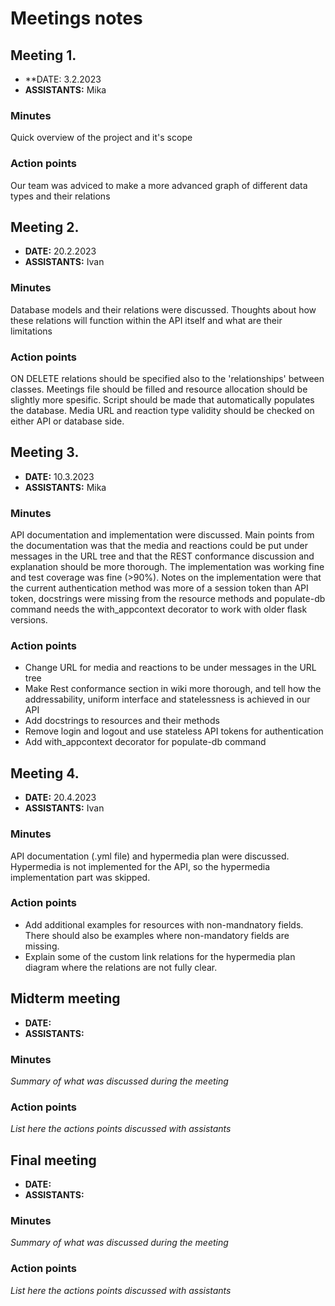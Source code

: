 # Meetings notes

## Meeting 1.
* **DATE: 3.2.2023
* **ASSISTANTS:** Mika

### Minutes
Quick overview of the project and it's scope

### Action points
Our team was adviced to make a more advanced graph of different data types and their relations




## Meeting 2.
* **DATE:** 20.2.2023
* **ASSISTANTS:** Ivan

### Minutes
Database models and their relations were discussed. Thoughts about how these relations will function within the API itself and what are their limitations

### Action points
ON DELETE relations should be specified also to the 'relationships' between classes. Meetings file should be filled and resource allocation should be slightly more spesific. Script should be made that automatically populates the database. Media URL and reaction type validity should be checked on either API or database side.




## Meeting 3.
* **DATE:** 10.3.2023
* **ASSISTANTS:** Mika

### Minutes
API documentation and implementation were discussed. Main points from the documentation was that the media and reactions could be put under messages in the URL tree and that the REST conformance discussion and explanation should be more thorough. The implementation was working fine and test coverage was fine (>90%). Notes on the implementation were that the current authentication method was more of a session token than API token, docstrings were missing from the resource methods and populate-db command needs the with_appcontext decorator to work with older flask versions.
### Action points
- Change URL for media and reactions to be under messages in the URL tree
- Make Rest conformance section in wiki more thorough, and tell how the addressability, uniform interface and statelessness is achieved in our API
- Add docstrings to resources and their methods
- Remove login and logout and use stateless API tokens for authentication
- Add with_appcontext decorator for populate-db command


## Meeting 4.
* **DATE:** 20.4.2023
* **ASSISTANTS:** Ivan

### Minutes
API documentation (.yml file) and hypermedia plan were discussed. Hypermedia is not implemented for the API, so the hypermedia implementation part was skipped.

### Action points
- Add additional examples for resources with non-mandnatory fields. There should also be examples where non-mandatory fields are missing.
- Explain some of the custom link relations for the hypermedia plan diagram where the relations are not fully clear.




## Midterm meeting
* **DATE:**
* **ASSISTANTS:**

### Minutes
*Summary of what was discussed during the meeting*

### Action points
*List here the actions points discussed with assistants*




## Final meeting
* **DATE:**
* **ASSISTANTS:**

### Minutes
*Summary of what was discussed during the meeting*

### Action points
*List here the actions points discussed with assistants*




